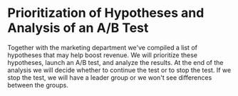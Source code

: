 # Prioritization of Hypotheses and Analysis of an A/B Test
Together with the marketing department we've compiled a list of hypotheses that may help boost revenue. We will prioritize these hypotheses, launch an A/B test, and analyze the results.
At the end of the analysis we will decide whether to continue the test or to stop the test. If we stop the test, we will have a leader group or we won't see differences between the groups.
